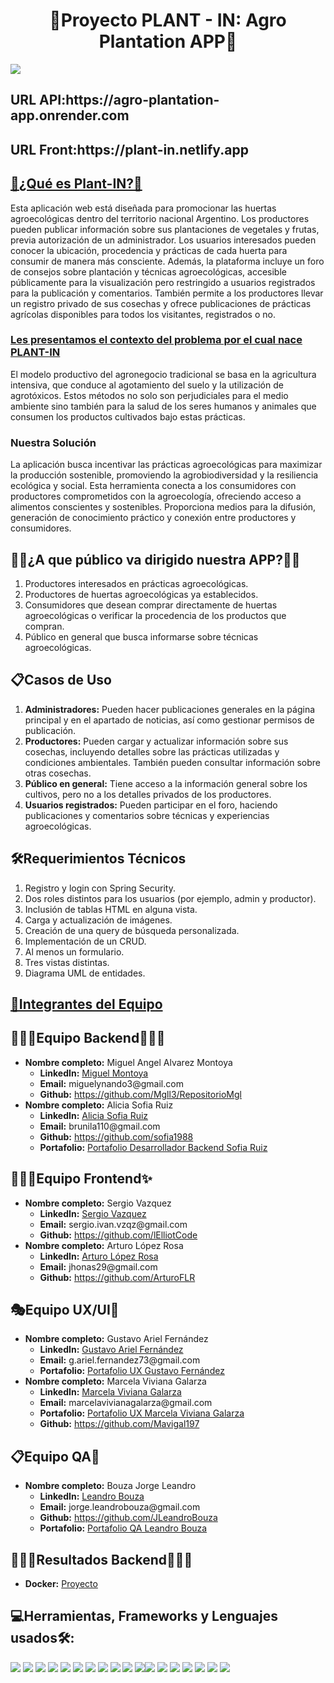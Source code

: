 <div align="center">
<h1 align="center"> 🌾Proyecto PLANT - IN: Agro Plantation APP🌾</h1>
</div>
<img src="https://media.discordapp.net/attachments/1194038261849542747/1248043035623817299/Header.jpg?ex=66623a27&is=6660e8a7&hm=31cf6f5be96ef730dfa21d9f364f06a27d8aca17d95d6ddca67d0da356ace9fa&=&format=webp">

<h2> URL API:https://agro-plantation-app.onrender.com</h2>
<h2> URL Front:https://plant-in.netlify.app</h2>

<h2><u><strong>🌱¿Qué es Plant-IN?🌱</strong></u></h2>

Esta aplicación web está diseñada para promocionar las huertas agroecológicas dentro del territorio nacional Argentino. Los productores pueden publicar información sobre sus plantaciones de vegetales y frutas, previa autorización de un administrador. Los usuarios interesados pueden conocer la ubicación, procedencia y prácticas de cada huerta para consumir de manera más consciente. Además, la plataforma incluye un foro de consejos sobre plantación y técnicas agroecológicas, accesible públicamente para la visualización pero restringido a usuarios registrados para la publicación y comentarios. También permite a los productores llevar un registro privado de sus cosechas y ofrece publicaciones de prácticas agrícolas disponibles para todos los visitantes, registrados o no.

<h3><strong><u>Les presentamos el contexto del problema por el cual nace PLANT-IN</u></strong></h3>

El modelo productivo del agronegocio tradicional se basa en la agricultura intensiva, que conduce al agotamiento del suelo y la utilización de agrotóxicos. Estos métodos no solo son perjudiciales para el medio ambiente sino también para la salud de los seres humanos y animales que consumen los productos cultivados bajo estas prácticas.

<h3><strong>Nuestra Solución</strong></h3>

La aplicación busca incentivar las prácticas agroecológicas para maximizar la producción sostenible, promoviendo la agrobiodiversidad y la resiliencia ecológica y social. Esta herramienta conecta a los consumidores con productores comprometidos con la agroecología, ofreciendo acceso a alimentos conscientes y sostenibles. Proporciona medios para la difusión, generación de conocimiento práctico y conexión entre productores y consumidores.

<h2><strong>👩‍🌾¿A que público va dirigido nuestra APP?👨‍🌾</strong></h2>

<ol>
        <li>Productores interesados en prácticas agroecológicas.</li>
        <li>Productores de huertas agroecológicas ya establecidos.</li>
        <li>Consumidores que desean comprar directamente de huertas agroecológicas o verificar la procedencia de los productos que compran.</li>
        <li>Público en general que busca informarse sobre técnicas agroecológicas.</li>
</ol>

<h2><strong>📋Casos de Uso</strong></h2>

<ol>
        <li>
            <strong>Administradores:</strong> Pueden hacer publicaciones generales en la página principal y en el apartado de noticias, así como gestionar permisos de publicación.
        </li>
        <li>
            <strong>Productores:</strong> Pueden cargar y actualizar información sobre sus cosechas, incluyendo detalles sobre las prácticas utilizadas y condiciones ambientales. También pueden consultar información sobre otras cosechas.
        </li>
        <li>
            <strong>Público en general:</strong> Tiene acceso a la información general sobre los cultivos, pero no a los detalles privados de los productores.
        </li>
        <li>
            <strong>Usuarios registrados:</strong> Pueden participar en el foro, haciendo publicaciones y comentarios sobre técnicas y experiencias agroecológicas.
        </li>
    </ol>


<h2><strong>🛠️Requerimientos Técnicos</strong></h2>
    <ol>
        <li>Registro y login con Spring Security.</li>
        <li>Dos roles distintos para los usuarios (por ejemplo, admin y productor).</li>
        <li>Inclusión de tablas HTML en alguna vista.</li>
        <li>Carga y actualización de imágenes.</li>
        <li>Creación de una query de búsqueda personalizada.</li>
        <li>Implementación de un CRUD.</li>
        <li>Al menos un formulario.</li>
        <li>Tres vistas distintas.</li>
        <li>Diagrama UML de entidades.</li>
    </ol>

<h2><u><strong>💪Integrantes del Equipo</strong></u></h2>

<h2>👨🏻‍💻Equipo Backend👩🏻‍💻</h2>
    <ul>
        <li>
            <strong>Nombre completo:</strong> Miguel Angel Alvarez Montoya
            <ul>
                <li><strong>LinkedIn:</strong> <a href="https://www.linkedin.com/in/mgl-dev/">Miguel Montoya</a></li>
                <li><strong>Email:</strong> miguelynando3@gmail.com</li>
                <li><strong>Github:</strong> <a href="https://github.com/Mgll3/RepositorioMgl">https://github.com/Mgll3/RepositorioMgl</a></li>
            </ul>
        </li>
      <li>
            <strong>Nombre completo:</strong> Alicia Sofia Ruiz
            <ul>
                <li><strong>LinkedIn:</strong> <a href="https://www.linkedin.com/in/creacionesbrunila?utm_source=share&utm_campaign=share_via&utm_content=profile&utm_medium=android_app">Alicia Sofia Ruiz</a></li>
                <li><strong>Email:</strong> brunila110@gmail.com</li>
                <li><strong>Github:</strong> <a href="https://github.com/sofia1988">https://github.com/sofia1988</a></li>
                <li><strong>Portafolio:</strong> <a href="https://portfolio-sofia-ruiz.vercel.app/">Portafolio Desarrollador Backend Sofia Ruiz</a></li>
            </ul>
        </li>
        <!-- Añadir más integrantes del Equipo Backend aquí -->
    </ul>

<h2>👨🏻‍💻Equipo Frontend✨</h2>
    <ul>
        <li>
            <strong>Nombre completo:</strong> Sergio Vazquez
            <ul>
                <li><strong>LinkedIn:</strong> <a href="https://linkedin.com/in/sergio-vzqz">Sergio Vazquez</a></li>
                <li><strong>Email:</strong> sergio.ivan.vzqz@gmail.com  </li>
                <li><strong>Github:</strong> <a href="https://github.com/lElliotCode">https://github.com/lElliotCode</a></li>
            </ul>
        </li>
        <li>
            <strong>Nombre completo:</strong> Arturo López Rosa
            <ul>
                <li><strong>LinkedIn:</strong> <a href=" https://www.linkedin.com/in/arturo-lopez-rosa/">Arturo López Rosa</a></li>
                <li><strong>Email:</strong> jhonas29@gmail.com  </li>
                <li><strong>Github:</strong> <a href="https://github.com/ArturoFLR">https://github.com/ArturoFLR</a></li>
            </ul>
        </li>
        <!-- Añadir más integrantes del Equipo Frontend aquí -->
    </ul>

<h2>🎭Equipo UX/UI🤩</h2>
    <ul>
        <li>
            <strong>Nombre completo:</strong> Gustavo Ariel Fernández
            <ul>
                <li><strong>LinkedIn:</strong> <a href="https://www.linkedin.com/in/gustavo-fernandez-9476b8297">Gustavo Ariel Fernández</a></li>
                <li><strong>Email:</strong> g.ariel.fernandez73@gmail.com </li>
                <li><strong>Portafolio:</strong> <a href="https://www.behance.net/gallery/182943191/Portfolio-UXUI-Designer">Portafolio UX Gustavo Fernández</a></li>
            </ul>
        </li>
      <li>
            <strong>Nombre completo:</strong> Marcela Viviana Galarza
            <ul>
                <li><strong>LinkedIn:</strong> <a href="https://www.linkedin.com/in/vivianagalarza/">Marcela Viviana Galarza</a></li>
                <li><strong>Email:</strong> marcelavivianagalarza@gmail.com  </li>
                <li><strong>Portafolio:</strong> <a href="https://www.figma.com/proto/xqheOepEb8dmZj7B7mhlzt/Portfolio-Viviana?node-id=22-479&t=MwzXut1xh7WJCSif-1&scaling=scale-down&page-id=0%3A1&starting-point-node-id=22%3A479">Portafolio UX Marcela Viviana Galarza</a></li>
                <li><strong>Github:</strong> <a href="https://github.com/Mavigal197">https://github.com/Mavigal197</a></li>
            </ul>
        </li>
        <!-- Añadir más integrantes del Equipo UX/UI aquí -->
    </ul>

<h2>📋Equipo QA🐞</h2>
    <ul>
        <li>
            <strong>Nombre completo:</strong> Bouza Jorge Leandro
            <ul>
                <li><strong>LinkedIn:</strong> <a href="https://www.linkedin.com/in/leandro-bouza/">Leandro Bouza</a></li>
                <li><strong>Email:</strong> jorge.leandrobouza@gmail.com</li>
                <li><strong>Github:</strong> <a href="https://github.com/JLeandroBouza">https://github.com/JLeandroBouza</a></li>
                <li><strong>Portafolio:</strong> <a href="https://leandrobouza.notion.site/Hola-Soy-Leandro-Bouza-Jr-Quality-Assurance-edf5e41907804f21a2060361501ec11f">Portafolio QA Leandro Bouza</a></li>
            </ul>
        </li>
        <!-- Añadir más integrantes del Equipo QA aquí -->
    </ul>

<h2>👨🏻‍💻Resultados Backend👩🏻‍💻</h2>
    <ul>
        <li>
            <strong>Docker:</strong> <a href="https://hub.docker.com/repository/docker/mgll3/agro-plantation-app/">Proyecto</a>
        </li>        
    </ul>

<h2><strong>💻Herramientas, Frameworks y Lenguajes usados🛠️:</strong></h2>

<img src="https://img.shields.io/badge/MySQL-005C84?style=for-the-badge&logo=mysql&logoColor=white"/> <img src="https://img.shields.io/badge/Node%20js-339933?style=for-the-badge&logo=nodedotjs&logoColor=white"/> <img src="https://img.shields.io/badge/JavaScript-323330?style=for-the-badge&logo=javascript&logoColor=F7DF1E"/> <img src="https://img.shields.io/badge/Spring_Security-6DB33F?style=for-the-badge&logo=Spring-Security&logoColor=white"/> <img src="https://img.shields.io/badge/Spring_Boot-F2F4F9?style=for-the-badge&logo=spring-boot"/> <img src="https://img.shields.io/badge/Sass-CC6699?style=for-the-badge&logo=sass&logoColor=white"/> <img src="https://img.shields.io/badge/Tailwind_CSS-38B2AC?style=for-the-badge&logo=tailwind-css&logoColor=white"/> <img src="https://img.shields.io/badge/Vite-B73BFE?style=for-the-badge&logo=vite&logoColor=FFD62E"/> <img src="https://img.shields.io/badge/React-20232A?style=for-the-badge&logo=react&logoColor=61DAFB"/> <img src="https://img.shields.io/badge/TypeScript-007ACC?style=for-the-badge&logo=typescript&logoColor=white"/> <img src="	https://img.shields.io/badge/JWT-000000?style=for-the-badge&logo=JSON%20web%20tokens&logoColor=white"/><img src="https://img.shields.io/badge/Docker-2CA5E0?style=for-the-badge&logo=docker&logoColor=white"/> <img src="https://img.shields.io/badge/Azure_DevOps-0078D7?style=for-the-badge&logo=azure-devops&logoColor=white"/> <img src="https://img.shields.io/badge/Postman-FF6C37?style=for-the-badge&logo=Postman&logoColor=white"/> <img src="https://img.shields.io/badge/Swagger-85EA2D?style=for-the-badge&logo=Swagger&logoColor=white"/> <img src="https://img.shields.io/badge/Cypress-17202C?style=for-the-badge&logo=cypress&logoColor=white"/> <img src="https://img.shields.io/badge/Figma-F24E1E?style=for-the-badge&logo=figma&logoColor=white"/> <img src="https://img.shields.io/badge/Cloudinary-3448C5?style=for-the-badge&logo=cloudinary&logoColor=white"/>



